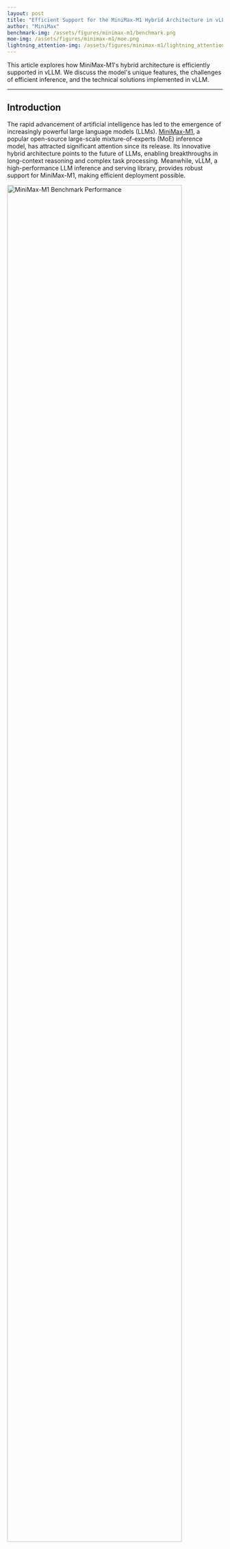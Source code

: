 ```yaml
---
layout: post
title: "Efficient Support for the MiniMax-M1 Hybrid Architecture in vLLM"
author: "MiniMax"
benchmark-img: /assets/figures/minimax-m1/benchmark.png 
moe-img: /assets/figures/minimax-m1/moe.png 
lightning_attention-img: /assets/figures/minimax-m1/lightning_attention.png
---
```


This article explores how MiniMax-M1's hybrid architecture is efficiently supported in vLLM. We discuss the model's unique features, the challenges of efficient inference, and the technical solutions implemented in vLLM.

---

## Introduction

The rapid advancement of artificial intelligence has led to the emergence of increasingly powerful large language models (LLMs). [MiniMax-M1](https://arxiv.org/pdf/2506.13585), a popular open-source large-scale mixture-of-experts (MoE) inference model, has attracted significant attention since its release. Its innovative hybrid architecture points to the future of LLMs, enabling breakthroughs in long-context reasoning and complex task processing. Meanwhile, vLLM, a high-performance LLM inference and serving library, provides robust support for MiniMax-M1, making efficient deployment possible.

<img align="center" src="/assets/figures/minimax-m1/benchmark.png" alt="MiniMax-M1 Benchmark Performance" width="90%" height="90%">

* **Left:** Benchmark comparison of leading commercial and open-source models on tasks such as math, code, software engineering, tool use, and long-context understanding. MiniMax-M1 leads among open-source models.
* **Right:** Theoretical inference FLOPs scaling with token length. Compared to DeepSeek R1, MiniMax-M1 uses only 25% of the FLOPs when generating sequences of 100k tokens.

## Deploying MiniMax-M1 with vLLM

We recommend deploying MiniMax-M1 using **vLLM** for optimal performance. Our tests demonstrate the following key benefits:

- Outstanding throughput
- Efficient and intelligent memory management
- Robust support for batched requests
- Deeply optimized backend performance

### Model Download

You can download the models from Hugging Face:

```bash
# Install the Hugging Face Hub CLI
pip install -U huggingface-hub

# Download the MiniMax-M1-40k model
huggingface-cli download MiniMaxAI/MiniMax-M1-40k
# For the 80k version, uncomment the following line:
# huggingface-cli download MiniMaxAI/MiniMax-M1-80k
```

### Deployment

Below is a quick guide to deploying MiniMax-M1 with vLLM and Docker. Each step is annotated for clarity:

```bash
# Set environment variables
IMAGE=vllm/vllm-openai:latest 
MODEL_DIR=<model storage path> 
NAME=MiniMaxImage 

# Docker run configuration
DOCKER_RUN_CMD="--network=host --privileged --ipc=host --ulimit memlock=-1 --shm-size=2gb --rm --gpus all --ulimit stack=67108864"

# Start the container
sudo docker run -it \
    -v $MODEL_DIR:$MODEL_DIR \    
    --name $NAME \                
    $DOCKER_RUN_CMD \          
    $IMAGE /bin/bash    

# Launch MiniMax-M1 Service
export SAFETENSORS_FAST_GPU=1
export VLLM_USE_V1=0
python3 -m vllm.entrypoints.openai.api_server \
--model <model storage path> \
--tensor-parallel-size 8 \
--trust-remote-code \
--quantization experts_int8  \
--max_model_len 4096 \
--dtype bfloat16
```

## MiniMax-M1 Hybrid Architecture Highlights

### Mixture-of-Experts (MoE)

MiniMax-M1 utilizes a Mixture-of-Experts (MoE) architecture with **456 billion total parameters**. During inference, a dynamic routing algorithm activates a sparse subset of experts (~45.9B parameters, or 10% of the total), based on the semantic characteristics of input tokens. This sparse activation is managed by a gating network that computes expert selection probabilities.

This approach significantly improves computational efficiency: in classification tasks, it reduces computational cost by up to 90% while maintaining accuracy comparable to dense models.

<figure>
  <img align="center" src="/assets/figures/minimax-m1/moe.png" alt="MoE vs. Dense Comparison" width="90%" height="90%">
  <figcaption style="text-align:center; font-style:italic;">
    Isoflop Comparison: MoE vs. Dense on various benchmarks. Both models are trained on 1 trillion tokens. The gray dashed lines indicate the difference in computation required for the two models to achieve the same performance.
  </figcaption>
</figure>

### Lightning Attention

**Lightning Attention** addresses the quadratic complexity bottleneck of traditional attention by introducing linearized approximation techniques. It transforms softmax attention into a **linear combination of matrix multiplications**, aided by dynamic memory tiling and gradient approximation.

In code completion benchmarks, Lightning Attention reduces memory usage by **83%** and inference latency by **67%** for 100k-token sequences.

<figure>
  <img align="center" src="/assets/figures/minimax-m1/lightning_attention.png" alt="Lightning Attention Algorithm" width="90%" height="90%">
  <figcaption style="text-align:center; font-style:italic;">
    Overview of the Lightning Attention Algorithm, which reduces memory usage and latency for long sequences.
  </figcaption>
</figure>

### Efficient Computation & Activation Strategy

Thanks to its hybrid architecture, MiniMax-M1 enables efficient computation and scalable inference. The Lightning Attention mechanism dramatically improves runtime performance, while the sparse expert activation strategy avoids unnecessary computation. This makes it feasible to achieve strong performance even with limited hardware resources.

To learn more about MiniMax-M1 please refer to [this paper](https://arxiv.org/pdf/2506.13585). 

## Efficient Inference with vLLM

### Advanced Memory Management

vLLM introduces PagedAttention, a technique for managing attention key-value caches more efficiently. Instead of storing the kv-cache contiguously, vLLM divides it into multiple memory pages, greatly reducing fragmentation and over-allocation. This allows vLLM to minimize memory waste to under 4%, compared to 60%-80% with traditional approaches.

Such efficient memory handling is crucial for models like MiniMax-M1 that support ultra-long context lengths, ensuring smooth and stable inference without running into memory bottlenecks.

### Deep Kernel-Level Optimizations

vLLM incorporates a wide range of CUDA kernel optimizations, including integrations with FlashAttention, FlashInfer, and support for quantization formats such as GPTQ, AWQ, INT4, INT8, and FP8.

These enhancements further boost the low-level computation efficiency of MiniMax-M1 inference. Quantization reduces memory and compute overhead with minimal accuracy loss, while FlashAttention accelerates the attention computation itself—resulting in significantly faster inference in real-world applications.

### Lightning Attention in vLLM

As a cutting-edge attention mechanism, Lightning Attention is implemented in vLLM via Triton, leveraging its flexibility and high-performance computing features. A Triton-based execution framework fully supports Lightning Attention's core computation logic, enabling seamless integration and deployment within the vLLM ecosystem.

## Future Work

Looking ahead, further optimizations for hybrid architecture support are actively being explored within the vLLM community. Notably, the development of a hybrid allocator is expected to enable even more efficient memory management tailored to the unique requirements of models like MiniMax-M1.

In addition, full support for vLLM v1 is planned, with the hybrid model architecture expected to be migrated into the v1 framework. These advancements are anticipated to unlock further performance improvements and provide a more robust foundation for future developments.

## Conclusion

The hybrid architecture of MiniMax-M1 paves the way for the next generation of large language models, offering powerful capabilities in long-context reasoning and complex task inference. vLLM complements this with highly optimized memory handling, robust batch request management, and deeply tuned backend performance.

Together, MiniMax-M1 and vLLM form a strong foundation for efficient and scalable AI applications. As the ecosystem evolves, we anticipate this synergy will power more intelligent, responsive, and capable solutions across a wide range of use cases, including code generation, document analysis, and conversational AI.

## Acknowledgement

We would like to express our sincere gratitude to the vLLM community for their invaluable support and collaboration. In particular, we thank [Tyler Michael Smith](https://github.com/tlrmchlsmth), [Simon Mo](https://github.com/simon-mo), [Cyrus Leung](https://github.com/DarkLight1337), [Roger Wang](https://github.com/ywang96) and [Kaichao You](https://github.com/youkaichao) for their significant contributions. We also appreciate the efforts of the MiniMax engineering team, especially [Gangying Qing](https://github.com/ZZBoom), [Jun Qing](https://github.com/qscqesze), and [Jiaren Cai](https://github.com/sriting), whose dedication made this work possible.
